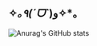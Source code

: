 ## ✧*｡٩(ˊᗜˋ*)و✧*｡

![Anurag's GitHub stats](https://github-readme-stats.vercel.app/api?username=fe6ruar2y&show_icons=true&theme=flag-india)

<!--
**fe6ruar2y/fe6ruar2y** is a ✨ _special_ ✨ repository because its `README.md` (this file) appears on your GitHub profile.

Here are some ideas to get you started:

- 🔭 I’m currently working on ...
- 🌱 I’m currently learning ...
- 👯 I’m looking to collaborate on ...
- 🤔 I’m looking for help with ...
- 💬 Ask me about ...
- 📫 How to reach me: ...
- 😄 Pronouns: ...
- ⚡ Fun fact: ...
-->
